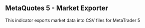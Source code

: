 ## MetaQuotes 5 - Market Exporter

This indicator exports market data into CSV files for MetaTrader 5

